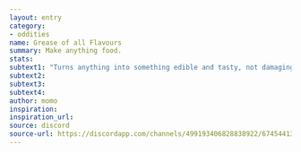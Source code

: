 ```yaml
---
layout: entry
category:
- oddities
name: Grease of all Flavours
summary: Make anything food.
stats:
subtext1: "Turns anything into something edible and tasty, not damaging its user's digestive system."
subtext2:
subtext3:
subtext4:
author: momo
inspiration:
inspiration_url:
source: discord
source-url: https://discordapp.com/channels/499193406828838922/674544134798966806/715566908304523366
---
```

